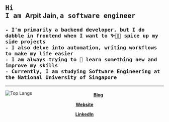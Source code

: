 <h2>
  <samp>
    Hi
  </samp> <br />
  <samp>
    I am </samp>Arpit Jain,
  <samp>a software engineer
  </samp>
</h2>

<h3>
  <samp>
  - I'm primarily a backend developer, but I do dabble in frontend when I want to ✨🎊💅 spice up my side projects <br>
  - I also delve into automation, writing workflows to make my life easier <br>
  - I am always trying to 🌱 learn something new and improve my skills <br>
  - Currently, I am studying Software Engineering at the National University of Singapore
  <samp>
  </h3>
<hr>


<img src="https://github-readme-stats-antimatter96.vercel.app/api/top-langs/?username=antimatter96&layout=compact&hide_border=false&con_color=58A6FF&text_color=8B949E&bg_color=0D1117&show_icons=true&langs_count=5&cache_seconds=432000&exclude_repo=none&hide=jupyter%20notebook,css" alt="Top Langs" align="left">

<h4>
  <p align="center">
    <a href="https://arpit.space/blog">Blog</a>
  </p>
  <p align="center">
      <a href="https://arpit.space/">Website</a>
  </p>
  <p align="center">
      <a href="https://www.linkedin.com/in/mearpitjain/">LinkedIn</a>
  </p>
<h4>
